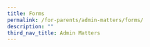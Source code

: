 ```yaml
---
title: Forms
permalink: /for-parents/admin-matters/forms/
description: ""
third_nav_title: Admin Matters
---
```

